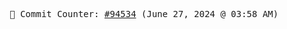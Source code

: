 <p align="center">
    <samp>
        📮 Commit Counter: <a href="https://github.com/Javascript-void0/Javascript-void0/commits/main">#94534</a> (June 27, 2024 @ 03:58 AM)
    </samp>
</p>